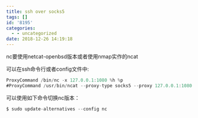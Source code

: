 ```yaml
---
title: ssh over socks5
tags: []
id: '8195'
categories:
  - - uncategorized
date: 2018-12-26 14:19:18
---
```


nc要使用netcat-openbsd版本或者使用nmap实作的ncat
<!-- more -->
可以在ssh命令行或者config文件中:
```js
ProxyCommand /bin/nc -x 127.0.0.1:1080 %h %p
#ProxyCommand /usr/bin/ncat --proxy-type socks5 --proxy 127.0.0.1:1080 %h %p
```

可以使用如下命令切换nc版本：
```js
$ sudo update-alternatives --config nc
```